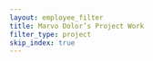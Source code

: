 ```yaml
---
layout: employee_filter
title: Marvo Dolor’s Project Work
filter_type: project
skip_index: true
---
```

